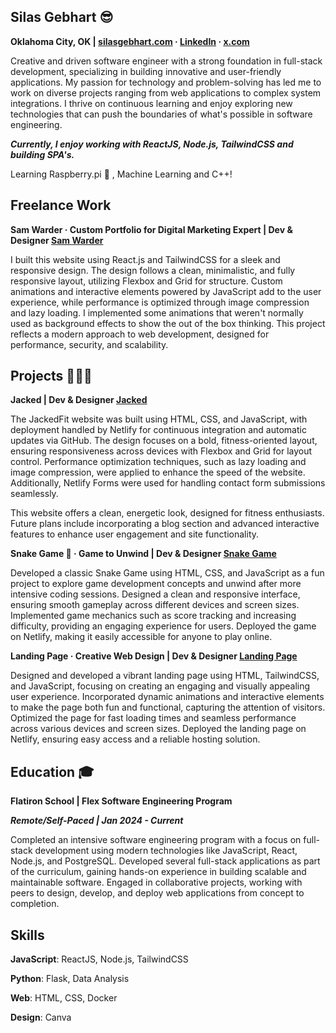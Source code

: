 ## Silas Gebhart 😎

**Oklahoma City, OK | [silasgebhart.com](https://www.silasgebhart.com/) · [LinkedIn](https://www.linkedin.com/in/silas-gebhart-079502193/) · [x.com](https://x.com/SilasGebhart)**

Creative and driven software engineer with a strong foundation in full-stack development, specializing in building innovative and user-friendly applications. My passion for technology and problem-solving has led me to work on diverse projects ranging from web applications to complex system integrations. I thrive on continuous learning and enjoy exploring new technologies that can push the boundaries of what's possible in software engineering.

***Currently, I enjoy working with ReactJS, Node.js, TailwindCSS and building SPA's.***

Learning Raspberry.pi 🍰 , Machine Learning and C++!

## Freelance Work

**Sam Warder · Custom Portfolio for Digital Marketing Expert | Dev & Designer
[Sam Warder](https://samwarder.netlify.app/)**

I built this website using React.js and TailwindCSS for a sleek and responsive design. The design follows a clean, minimalistic, and fully responsive layout, utilizing Flexbox and Grid for structure. Custom animations and interactive elements powered by JavaScript add to the user experience, while performance is optimized through image compression and lazy loading. I implemented some animations that weren't normally used as background effects to show the out of the box thinking. This project reflects a modern approach to web development, designed for performance, security, and scalability.

## Projects 👨🏻‍💻

**Jacked | Dev & Designer
[Jacked](https://jackedfit.netlify.app/)**

The JackedFit website was built using HTML, CSS, and JavaScript, with deployment handled by Netlify for continuous integration and automatic updates via GitHub. The design focuses on a bold, fitness-oriented layout, ensuring responsiveness across devices with Flexbox and Grid for layout control. Performance optimization techniques, such as lazy loading and image compression, were applied to enhance the speed of the website. Additionally, Netlify Forms were used for handling contact form submissions seamlessly.

This website offers a clean, energetic look, designed for fitness enthusiasts. Future plans include incorporating a blog section and advanced interactive features to enhance user engagement and site functionality.

**Snake Game 🐍 · Game to Unwind | Dev & Designer
[Snake Game](https://unique-clafoutis-60a774.netlify.app/)**

Developed a classic Snake Game using HTML, CSS, and JavaScript as a fun project to explore game development concepts and unwind after more intensive coding sessions.
Designed a clean and responsive interface, ensuring smooth gameplay across different devices and screen sizes.
Implemented game mechanics such as score tracking and increasing difficulty, providing an engaging experience for users. 
Deployed the game on Netlify, making it easily accessible for anyone to play online.

**Landing Page · Creative Web Design | Dev & Designer
[Landing Page](https://funlandingpage123.netlify.app/)**

Designed and developed a vibrant landing page using HTML, TailwindCSS, and JavaScript, focusing on creating an engaging and visually appealing user experience.
Incorporated dynamic animations and interactive elements to make the page both fun and functional, capturing the attention of visitors.
Optimized the page for fast loading times and seamless performance across various devices and screen sizes.
Deployed the landing page on Netlify, ensuring easy access and a reliable hosting solution.

## Education 🎓

**Flatiron School | Flex Software Engineering Program**

***Remote/Self-Paced | Jan 2024 - Current***

Completed an intensive software engineering program with a focus on full-stack development using modern technologies like JavaScript, React, Node.js, and PostgreSQL.
Developed several full-stack applications as part of the curriculum, gaining hands-on experience in building scalable and maintainable software.
Engaged in collaborative projects, working with peers to design, develop, and deploy web applications from concept to completion.

## Skills
**JavaScript**: ReactJS, Node.js, TailwindCSS

**Python**: Flask, Data Analysis

**Web**: HTML, CSS, Docker

**Design**: Canva
